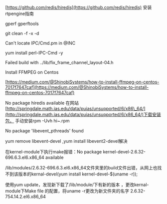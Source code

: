 [https://github.com/redis/hiredis](https://github.com/redis/hiredis) 安装rtpengine指南

gperf   gperftools

git clean -f -x -d

Can't locate IPC/Cmd.pm in @INC

yum install perl-IPC-Cmd -y

Failed build with ../lib/fix\_frame\_channel\_layout-04.h

Install FFMPEG on Centos

[https://medium.com/@ShinobiSystems/how-to-install-ffmpeg-on-centos-7017f7647caf](https://medium.com/@ShinobiSystems/how-to-install-ffmpeg-on-centos-7017f7647caf)

No package hiredis available 在网站[http://springdale.math.ias.edu/data/puias/unsupported/6/x86\_64/](http://springdale.math.ias.edu/data/puias/unsupported/6/x86_64/)下载安装包，                   手动安装rpm -Uvh  hi~.rpm

No package 'libevent\_pthreads' found

yum remove libevent-devel ,yum install libevent2-devel解决

在kernel-module下执行make报错：No package kernel-devel-2.6.32-696.6.3.el6.x86\_64 available

/lib/modules/2.6.32-696.6.3.el6.x86\_64文件夹里的build文件出错，从网上也找不到该版本的kernal-devel\(yum install kernel-devel-$\(uname -r\)\);

使用yum update，发现新下载了/lib/module/下有新的版本 ，更改kernal-module下Make file  的配置，将uname -r更改为新文件夹的名字 2.6.32-754.14.2.el6.x86\_64

